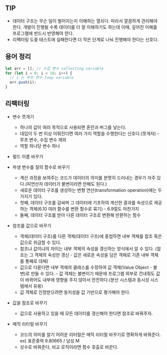 ## TIP

- 데이터 구조는 무슨 일이 벌어지는지 이해하는 열쇠다. 따라서 깔끔하게 관리해야 한다. 개발이 진행될 수록 데이터를 더 잘 이해하기도 하는데 이때, 깊어진 이해를 프로그램에 반드시 반영해야 한다.
- 리팩터링 도중 테스트에 실패한다면 더 작은 단계로 나눠 진행해야 한다는 신호다.

## 용어 정리

```javascript
let arr = []; // 수집 변수 collecting variable
for (let i = 0; i < 10; i++) {
  // i 는 루프 변수 loop variable
  arr.push(i);
}
```

## 리팩터링

- 변수 쪼개기

  - 하나의 값이 여러 목적으로 사용되면 혼란과 버그를 낳는다.
  - 대입이 두 번 이상 이뤄진다면 여러 가지 역할을 수행한다는 신호다.(쪼개자) - 루프 변수, 수집 변수 제외
  - 역할 하나당 변수 하나

- 필드 이름 바꾸기
- 파생 변수를 질의 함수로 바꾸기
  - 계산 과정을 보여주는 코드가 데이터의 의미를 분명히 드러내는 경우가 자주 있다.(피연산자 데이터가 불변이라면 안해도 된다.)
  - 새로운 데이터 구조를 생성하는 변형 연산(transformation operation)에는 두 가지가 있다.
  - 첫째, 데이터 구조를 감싸며 그 데이터에 기초하여 계산한 결과를 속성으로 제공하는 객체(6.10 여러 함수를 변환 함수로 묶기) - 6.9절도 마찬가지
  - 둘째, 데이터 구조를 받아 다른 데이터 구조로 변환해 반환하는 함수
- 참조를 값으로 바꾸기

  - 객체(데이터 구조)를 다른 객체(데이터 구조)에 중첩하면 내부 객체를 참조 혹은 값으로 취급할 수 있다.
  - 참조냐 값이냐의 차이는 내부 객체의 속성을 갱신하는 방식에서 알 수 있다. (참조는 그 객체의 속성만 갱신 - 값은 새로운 속성을 담은 객체로 기존 내부 객체를 통째로 대체)
  - 값으로 다룬다면 내부 객체의 클래스를 수정하여 값 객체(Value Object - 불변)로 만들 수 있다. - 값 객체는 불변이기 때문에 프로그램 외부로 건네줘도 값이 바뀌어도 내부에 영향을 주지 않아서 안전하다.(분산 시스템과 동시성 시스템에서 유용)
  - 값 객체로 인정받으려면 동치성을 값 기반으로 평가해야 한다.

- 값을 참조로 바꾸기
  - 값으로 사용하고 있을 때 모든 데이터를 갱신해야 한다면 참조로 바꿔주자.
- 매직 리터럴 바꾸기
  - 코드의 의미를 알기 어려운 리터럴은 매직 리터럴 바꾸기로 명확하게 바꿔준다. ex) 표준중력 9.80665 / 남성 M
  - 상수로 바꿔준다, 비교 로직이라면 함수 호출로 바꾼다.
